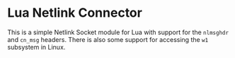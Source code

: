 # Lua Netlink Connector
This is a simple Netlink Socket module for Lua with support for
the `nlmsghdr` and `cn_msg` headers.  There is also some
support for accessing the `w1` subsystem in Linux.
